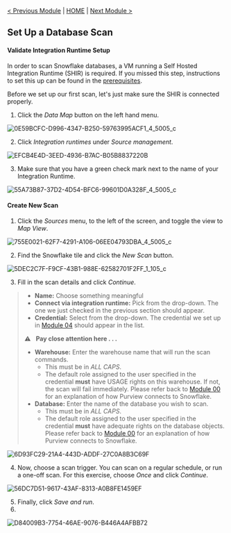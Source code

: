 [< Previous Module](../modules/module05.md) | [HOME](../README.md) | [Next Module >](../modules/module07.md)

## Set Up a Database Scan


#### Validate Integration Runtime Setup

In order to scan Snowflake databases, a VM running a Self Hosted Integration Runtime (SHIR) is required. If you missed this step, instructions to set this up can be found in the [prerequisites](../README.md).

Before we set up our first scan, let's just make sure the SHIR is connected properly.

1. Click the _Data Map_ button on the left hand menu.

![0E59BCFC-D996-4347-B250-59763995ACF1_4_5005_c](https://user-images.githubusercontent.com/83224172/144645248-6a180bfa-a3c6-4360-9248-64cf63410072.jpeg)

2. Click _Integration runtimes_ under _Source management_.

![EFCB4E4D-3EED-4936-B7AC-B05B8837220B](https://user-images.githubusercontent.com/83224172/144645403-ea132461-b012-457e-a625-989cb888c5b4.png)

3. Make sure that you have a green check mark next to the name of your Integration Runtime.

![55A73B87-37D2-4D54-BFC6-99601D0A328F_4_5005_c](https://user-images.githubusercontent.com/83224172/144645851-97f9dbc2-549c-4d32-8c87-20cb1ae21c5e.jpeg)


#### Create New Scan

1. Click the _Sources_ menu, to the left of the screen, and toggle the view to _Map View_.

![755E0021-62F7-4291-A106-06EE04793DBA_4_5005_c](https://user-images.githubusercontent.com/83224172/144650081-079e4b36-5f7f-4d14-8c38-e86cbc572cce.jpeg)

2. Find the Snowflake tile and click the _New Scan_ button. 

![5DEC2C7F-F9CF-43B1-988E-62582701F2FF_1_105_c](https://user-images.githubusercontent.com/83224172/144650218-b1c01eed-7366-4170-a940-ee7984855772.jpeg)

3. Fill in the scan details and click _Continue_.
 > - **Name:** Choose something meaningful
 > - **Connect via integration runtime:** Pick from the drop-down. The one we just checked in the previous section should appear.
 > - **Credential:** Select from the drop-down. The credential we set up in [Module 04](../modules/module04.md) should appear in the list.
 >
 >⚠️ &nbsp; **Pay close attention here . . .**
 >  - **Warehouse:** Enter the warehouse name that will run the scan commands.
 >    - This must be in _ALL CAPS_.
 >    - The default role assigned to the user specified in the credential **must** have USAGE rights on this warehouse. If not, the scan will fail immediately. Please refer back to [Module 00](../modules/module00.md) for an explanation of how Purview connects to Snowflake.
 > - **Database:** Enter the name of the database you wish to scan. 
 >    - This must be in _ALL CAPS_.
 >   - The default role assigned to the user specified in the credential **must** have adequate rights on the database objects. Please refer back to [Module 00](../modules/module00.md) for an explanation of how Purview connects to Snowflake.


![6D93FC29-21A4-443D-ADDF-27C0A8B3C69F](https://user-images.githubusercontent.com/83224172/144653024-effaabef-004c-48dd-83ad-b1bf3c835220.png)

4. Now, choose a scan trigger. You can scan on a regular schedule, or run a one-off scan. For this exercise, choose _Once_ and click _Continue_.

![56DC7D51-9617-43AF-8313-A0B8FE1459EF](https://user-images.githubusercontent.com/83224172/144653336-f7e7535b-a6ce-4eca-97f4-302a35089c62.png)

5. Finally, click _Save and run_.
6. 
![D84009B3-7754-46AE-9076-B446A4AFBB72](https://user-images.githubusercontent.com/83224172/144653525-e68562b3-a54c-4003-9a38-6b94060ff31a.png)


